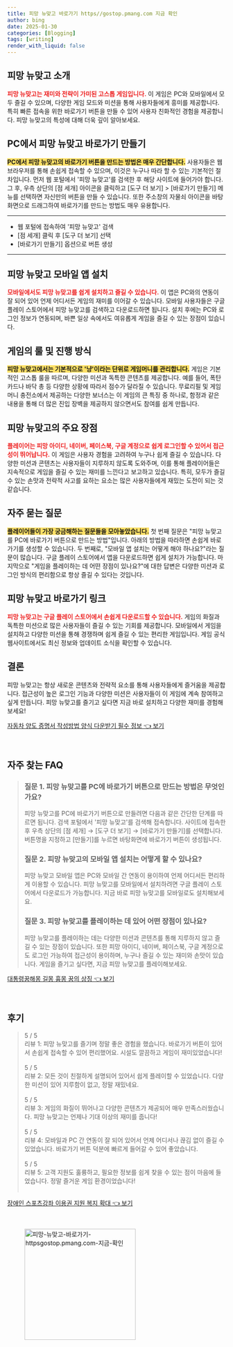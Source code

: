 ```yaml
---
title: 피망 뉴맞고 바로가기 https//gostop.pmang.com 지금 확인
author: bing
date: 2025-01-30
categories: [Blogging]
tags: [writing]
render_with_liquid: false
---
```



<h2 id='피망_뉴맞고_소개'>피망 뉴맞고 소개</h2>

<p><b><span style="color: #ee2323;">피망 뉴맞고는 재미와 전략이 가미된 고스톱 게임입니다.</span></b> 이 게임은 PC와 모바일에서 모두 즐길 수 있으며, 다양한 게임 모드와 미션을 통해 사용자들에게 흥미를 제공합니다. 특히 빠른 접속을 위한 바로가기 버튼을 만들 수 있어 사용자 친화적인 경험을 제공합니다. 피망 뉴맞고의 특성에 대해 더욱 깊이 알아보세요.</p>

<h2 id='PC에서_바로가기_만들기'>PC에서 피망 뉴맞고 바로가기 만들기</h2>

<p><b><span style="background-color: #ffe066;">PC에서 피망 뉴맞고의 바로가기 버튼을 만드는 방법은 매우 간단합니다.</span></b> 사용자들은 웹 브라우저를 통해 손쉽게 접속할 수 있으며, 이것은 누구나 따라 할 수 있는 기본적인 절차입니다. 먼저 웹 포털에서 '피망 뉴맞고'를 검색한 후 해당 사이트에 들어가야 합니다. 그 후, 우측 상단의 [점 세개] 아이콘을 클릭하고 [도구 더 보기] > [바로가기 만들기] 메뉴를 선택하면 자신만의 버튼을 만들 수 있습니다. 또한 주소창의 자물쇠 아이콘을 바탕화면으로 드래그하여 바로가기를 만드는 방법도 매우 유용합니다.</p>

<hr />

<ul>
    <li>웹 포털에 접속하여 '피망 뉴맞고' 검색</li>
    <li>[점 세개] 클릭 후 [도구 더 보기] 선택</li>
    <li>[바로가기 만들기] 옵션으로 버튼 생성</li>
</ul>

<hr />

<h2 id='모바일_앱_설치'>피망 뉴맞고 모바일 앱 설치</h2>

<p><b><span style="color: #ee2323;">모바일에서도 피망 뉴맞고를 쉽게 설치하고 즐길 수 있습니다.</span></b> 이 앱은 PC와의 연동이 잘 되어 있어 언제 어디서든 게임의 재미를 이어갈 수 있습니다. 모바일 사용자들은 구글 플레이 스토어에서 피망 뉴맞고를 검색하고 다운로드하면 됩니다. 설치 후에는 PC와 로그인 정보가 연동되며, 바쁜 일상 속에서도 여유롭게 게임을 즐길 수 있는 장점이 있습니다.</p>

<h2 id='게임의_룰'>게임의 룰 및 진행 방식</h2>

<p><b><span style="background-color: #ffe066;">피망 뉴맞고에서는 기본적으로 '냥'이라는 단위로 게임머니를 관리합니다.</span></b> 게임은 기본적인 고스톱 룰을 따르며, 다양한 미션과 독특한 콘텐츠를 제공합니다. 예를 들어, 폭탄 카드나 바닥 총 등 다양한 상황에 따라서 점수가 달라질 수 있습니다. 무료리필 및 게임머니 충전소에서 제공하는 다양한 보너스는 이 게임의 큰 특징 중 하나로, 함정과 같은 내용을 통해 더 많은 진입 장벽을 제공하지 않으면서도 참여를 쉽게 만듭니다.</p>

<h2 id='피망_뉴맞고_장점'>피망 뉴맞고의 주요 장점</h2>

<p><b><span style="color: #ee2323;">플레이어는 피망 아이디, 네이버, 페이스북, 구글 계정으로 쉽게 로그인할 수 있어서 접근성이 뛰어납니다.</span></b> 이 게임은 사용자 경험을 고려하여 누구나 쉽게 즐길 수 있습니다. 다양한 미션과 콘텐츠는 사용자들이 지루하지 않도록 도와주며, 이를 통해 플레이어들은 지속적으로 게임을 즐길 수 있는 재미를 느낀다고 보고하고 있습니다. 특히, 모두가 즐길 수 있는 손맛과 전략적 사고를 요하는 요소는 많은 사용자들에게 재밌는 도전이 되는 것 같습니다.</p>

<h2 id='자주_묻는_질문'>자주 묻는 질문</h2>

<p><b><span style="background-color: #ffe066;">플레이어들이 가장 궁금해하는 질문들을 모아놓았습니다.</span></b> 첫 번째 질문은 "피망 뉴맞고를 PC에 바로가기 버튼으로 만드는 방법"입니다. 아래의 방법을 따라하면 손쉽게 바로가기를 생성할 수 있습니다. 두 번째로, "모바일 앱 설치는 어떻게 해야 하나요?"라는 질문이 많습니다. 구글 플레이 스토어에서 앱을 다운로드하면 쉽게 설치가 가능합니다. 마지막으로 "게임을 플레이하는 데 어떤 장점이 있나요?"에 대한 답변은 다양한 미션과 로그인 방식의 편리함으로 항상 즐길 수 있다는 것입니다.</p>

<h2 id='피망_뉴맞고_바로가기_링크'>피망 뉴맞고 바로가기 링크</h2>

<p><b><span style="color: #ee2323;">피망 뉴맞고는 구글 플레이 스토어에서 손쉽게 다운로드할 수 있습니다.</span></b> 게임의 화질과 독특한 미션으로 많은 사용자들이 즐길 수 있는 기회를 제공합니다. 모바일에서 게임을 설치하고 다양한 미션을 통해 경쟁하며 쉽게 즐길 수 있는 편리한 게임입니다. 게임 공식 웹사이트에서도 최신 정보와 업데이트 소식을 확인할 수 있습니다.</p>

<h2 id='결론'>결론</h2>

<p>피망 뉴맞고는 항상 새로운 콘텐츠와 전략적 요소를 통해 사용자들에게 즐거움을 제공합니다. 접근성이 높은 로그인 기능과 다양한 미션은 사용자들이 이 게임에 계속 참여하고 싶게 만듭니다. 피망 뉴맞고를 즐기고 싶다면 지금 바로 설치하고 다양한 재미를 경험해 보세요!</p>


<p><a class="click-button" title="자동차 양도 증명서 작성방법 양식 다운받기 필수 정보" href="https://24nara.github.io/posts/%EC%9E%90%EB%8F%99%EC%B0%A8-%EC%96%91%EB%8F%84-%EC%A6%9D%EB%AA%85%EC%84%9C-%EC%9E%91%EC%84%B1%EB%B0%A9%EB%B2%95-%EC%96%91%EC%8B%9D-%EB%8B%A4%EC%9A%B4%EB%B0%9B%EA%B8%B0-%ED%95%84%EC%88%98-%EC%A0%95%EB%B3%B4/" rel="dofollow">자동차 양도 증명서 작성방법 양식 다운받기 필수 정보 👈 보기</a></p><br>
<h2 id='자주_찾는_FAQ'>자주 찾는 FAQ</h2>
<div itemscope="" itemtype="https://schema.org/FAQPage"> 
<blockquote> 
<div itemscope="" itemprop="mainEntity" itemtype="https://schema.org/Question"> 
<h3 itemprop="name">질문 1. 피망 뉴맞고를 PC에 바로가기 버튼으로 만드는 방법은 무엇인가요?</h3> 
<div itemscope="" itemprop="acceptedAnswer" itemtype="https://schema.org/Answer"> 
<span itemprop="text"> 
<p>피망 뉴맞고를 PC에 바로가기 버튼으로 만들려면 다음과 같은 간단한 단계를 따르면 됩니다. 검색 포털에서 '피망 뉴맞고'를 검색해 접속합니다. 사이트에 접속한 후 우측 상단의 [점 세개] → [도구 더 보기] → [바로가기 만들기]를 선택합니다. 버튼명을 지정하고 [만들기]를 누르면 바탕화면에 바로가기 버튼이 생성됩니다.</p> 
</span> 
</div> 
</div> 
<div itemscope="" itemprop="mainEntity" itemtype="https://schema.org/Question"> 
<h3 itemprop="name">질문 2. 피망 뉴맞고의 모바일 앱 설치는 어떻게 할 수 있나요?</h3> 
<div itemscope="" itemprop="acceptedAnswer" itemtype="https://schema.org/Answer"> 
<span itemprop="text"> 
<p>피망 뉴맞고 모바일 앱은 PC와 모바일 간 연동이 용이하여 언제 어디서든 편리하게 이용할 수 있습니다. 피망 뉴맞고를 모바일에서 설치하려면 구글 플레이 스토어에서 다운로드가 가능합니다. 지금 바로 피망 뉴맞고를 모바일로도 설치해보세요.</p> 
</span> 
</div> 
</div> 
<div itemscope="" itemprop="mainEntity" itemtype="https://schema.org/Question"> 
<h3 itemprop="name">질문 3. 피망 뉴맞고를 플레이하는 데 있어 어떤 장점이 있나요?</h3> 
<div itemscope="" itemprop="acceptedAnswer" itemtype="https://schema.org/Answer"> 
<span itemprop="text"> 
<p>피망 뉴맞고를 플레이하는 데는 다양한 미션과 콘텐츠를 통해 지루하지 않고 즐길 수 있는 장점이 있습니다. 또한 피망 아이디, 네이버, 페이스북, 구글 계정으로도 로그인 가능하여 접근성이 용이하며, 누구나 즐길 수 있는 재미와 손맛이 있습니다. 게임을 즐기고 싶다면, 지금 피망 뉴맞고를 플레이해보세요.</p> 
</span> 
</div> 
</div> 
</blockquote> 
</div> 
<p><a class="click-button" title="대통령꿈해몽 길몽 흉몽 꿈의 상징" href="https://24nara.github.io/posts/%EB%8C%80%ED%86%B5%EB%A0%B9%EA%BF%88%ED%95%B4%EB%AA%BD-%EA%B8%B8%EB%AA%BD-%ED%9D%89%EB%AA%BD-%EA%BF%88%EC%9D%98-%EC%83%81%EC%A7%95/" rel="dofollow">대통령꿈해몽 길몽 흉몽 꿈의 상징 👈 보기</a></p><br>
<h2 id='후기'>후기</h2>
<div itemscope itemtype="https://schema.org/Product">
  <blockquote>
  <div itemprop="review" itemscope itemtype="https://schema.org/Review">
      <div itemprop="reviewRating" itemscope itemtype="https://schema.org/Rating"> <span itemprop="ratingValue">5</span> / <span itemprop="bestRating">5</span> </div>
      <span itemprop="reviewBody">리뷰 1: 피망 뉴맞고를 즐기며 정말 좋은 경험을 했습니다. 바로가기 버튼이 있어서 손쉽게 접속할 수 있어 편리했어요. 시설도 깔끔하고 게임이 재미있었습니다!</span>
  </div>
  <br>
  <div itemprop="review" itemscope itemtype="https://schema.org/Review">
      <div itemprop="reviewRating" itemscope itemtype="https://schema.org/Rating"> <span itemprop="ratingValue">5</span> / <span itemprop="bestRating">5</span> </div>
      <span itemprop="reviewBody">리뷰 2: 모든 것이 친절하게 설명되어 있어서 쉽게 플레이할 수 있었습니다. 다양한 미션이 있어 지루함이 없고, 정말 재밌네요.</span>
  </div>
  <br>
  <div itemprop="review" itemscope itemtype="https://schema.org/Review">
      <div itemprop="reviewRating" itemscope itemtype="https://schema.org/Rating"> <span itemprop="ratingValue">5</span> / <span itemprop="bestRating">5</span> </div>
      <span itemprop="reviewBody">리뷰 3: 게임의 화질이 뛰어나고 다양한 콘텐츠가 제공되어 매우 만족스러웠습니다. 피망 뉴맞고는 언제나 기대 이상의 재미를 줍니다!</span>
  </div>
  <br>
  <div itemprop="review" itemscope itemtype="https://schema.org/Review">
      <div itemprop="reviewRating" itemscope itemtype="https://schema.org/Rating"> <span itemprop="ratingValue">5</span> / <span itemprop="bestRating">5</span> </div>
      <span itemprop="reviewBody">리뷰 4: 모바일과 PC 간 연동이 잘 되어 있어서 언제 어디서나 끊김 없이 즐길 수 있었습니다. 바로가기 버튼 덕분에 빠르게 들어갈 수 있어 좋았습니다.</span>
  </div>
  <br>
  <div itemprop="review" itemscope itemtype="https://schema.org/Review">
      <div itemprop="reviewRating" itemscope itemtype="https://schema.org/Rating"> <span itemprop="ratingValue">5</span> / <span itemprop="bestRating">5</span> </div>
      <span itemprop="reviewBody">리뷰 5: 고객 지원도 훌륭하고, 필요한 정보를 쉽게 찾을 수 있는 점이 마음에 들었습니다. 정말 즐거운 게임 환경이었습니다!</span>
  </div>
  <br>
  </blockquote>
</div>
<p><a class="click-button" title="장애인 스포츠강좌 이용권 지원 복지 확대" href="https://24nara.github.io/posts/%EC%9E%A5%EC%95%A0%EC%9D%B8-%EC%8A%A4%ED%8F%AC%EC%B8%A0%EA%B0%95%EC%A2%8C-%EC%9D%B4%EC%9A%A9%EA%B6%8C-%EC%A7%80%EC%9B%90-%EB%B3%B5%EC%A7%80-%ED%99%95%EB%8C%80/" rel="dofollow">장애인 스포츠강좌 이용권 지원 복지 확대 👈 보기</a></p><br>
<figure class="image"><img src="https://24nara.github.io/assets/img/thumbnail/피망-뉴맞고-바로가기-httpsgostop.pmang.com-지금-확인.webp" alt="피망-뉴맞고-바로가기-httpsgostop.pmang.com-지금-확인" width="256" height="256"></figure>